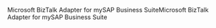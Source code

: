 <span data-ttu-id="4976f-101">Microsoft BizTalk Adapter for mySAP Business Suite</span><span class="sxs-lookup"><span data-stu-id="4976f-101">Microsoft BizTalk Adapter for mySAP Business Suite</span></span>